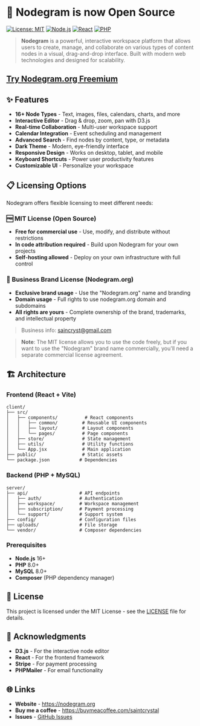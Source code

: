 # 🚀 Nodegram is now Open Source

[![License: MIT](https://img.shields.io/badge/License-MIT-yellow.svg)](https://opensource.org/licenses/MIT)
[![Node.js](https://img.shields.io/badge/Node.js-16+-green.svg)](https://nodejs.org/)
[![React](https://img.shields.io/badge/React-18+-blue.svg)](https://reactjs.org/)
[![PHP](https://img.shields.io/badge/PHP-8.0+-purple.svg)](https://php.net/)

> **Nodegram** is a powerful, interactive workspace platform that allows users to create, manage, and collaborate on various types of content nodes in a visual, drag-and-drop interface. Built with modern web technologies and designed for scalability.

## [Try Nodegram.org Freemium](https://nodegram.org/)

## ✨ Features

- **16+ Node Types** - Text, images, files, calendars, charts, and more
- **Interactive Editor** - Drag & drop, zoom, pan with D3.js
- **Real-time Collaboration** - Multi-user workspace support
- **Calendar Integration** - Event scheduling and management
- **Advanced Search** - Find nodes by content, type, or metadata
- **Dark Theme** - Modern, eye-friendly interface
- **Responsive Design** - Works on desktop, tablet, and mobile
- **Keyboard Shortcuts** - Power user productivity features
- **Customizable UI** - Personalize your workspace

## 📋 Licensing Options

Nodegram offers flexible licensing to meet different needs:

### 🆓 MIT License (Open Source)
- **Free for commercial use** - Use, modify, and distribute without restrictions
- **In code attribution required** - Build upon Nodegram for your own projects
- **Self-hosting allowed** - Deploy on your own infrastructure with full control

### 💼 Business Brand License (Nodegram.org)
- **Exclusive brand usage** - Use the "Nodegram.org" name and branding
- **Domain usage** - Full rights to use nodegram.org domain and subdomains
- **All rights are yours** - Complete ownership of the brand, trademarks, and intellectual property
> Business info: saincryst@gmail.com

> **Note**: The MIT license allows you to use the code freely, but if you want to use the "Nodegram" brand name commercially, you'll need a separate commercial license agreement.

## 🏗 Architecture

### Frontend (React + Vite)
```
client/
├── src/
│   ├── components/          # React components
│   │   ├── common/         # Reusable UI components
│   │   ├── layout/         # Layout components
│   │   └── pages/          # Page components
│   ├── store/              # State management
│   ├── utils/              # Utility functions
│   └── App.jsx             # Main application
├── public/                 # Static assets
└── package.json           # Dependencies
```

### Backend (PHP + MySQL)
```
server/
├── api/                   # API endpoints
│   ├── auth/              # Authentication
│   ├── workspace/         # Workspace management
│   ├── subscription/      # Payment processing
│   └── support/           # Support system
├── config/                # Configuration files
├── uploads/               # File storage
└── vendor/                # Composer dependencies
```

### Prerequisites
- **Node.js** 16+ 
- **PHP** 8.0+
- **MySQL** 8.0+
- **Composer** (PHP dependency manager)

## 📄 License

This project is licensed under the MIT License - see the [LICENSE](LICENSE) file for details.

## 🙏 Acknowledgments

- **D3.js** - For the interactive node editor
- **React** - For the frontend framework
- **Stripe** - For payment processing
- **PHPMailer** - For email functionality

## 🌐 Links

- **Website** - https://nodegram.org
- **Buy me a coffee** - https://buymeacoffee.com/saintcrystal
- **Issues** - [GitHub Issues](https://github.com/saintcrystal/nodegram/issues)


